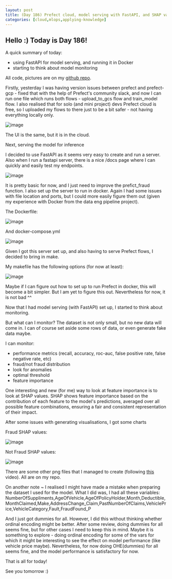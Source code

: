 ```yaml
---
layout: post
title: (Day 186) Prefect cloud, model serving with FastAPI, and SHAP values
categories: [cloud,mlops,applying-knowledge]
---
```


## Hello :) Today is Day 186!
A quick summary of today:
* using FastAPI for model serving, and running it in Docker
* starting to think about model monitoring

All code, pictures are on my [github repo](https://github.com/divakaivan/insurance-fraud-mlops-pipeline).

Firstly, yesterday I was having version issues between prefect and prefect-gcp - fixed that with the help of Prefect's community slack, and now I can run one file which runs both flows - upload_to_gcs flow and train_model flow. I also realised that for solo (and mini project) devs Prefect cloud is free, so I uploaded my flows to there just to be a bit safer - not having everything locally only. 

![image](https://github.com/user-attachments/assets/a209a453-ca7c-48db-8061-067b4c9dddae)

The UI is the same, but it is in the cloud. 

Next, serving the model for inference

I decided to use FastAPI as it seems very easy to create and run a server. Also when I run a fastapi server, there is a nice /docs page where I can quickly and easily test my endpoints. 

![image](https://github.com/user-attachments/assets/c5db2008-398d-43f8-ab39-50140a837d20)

It is pretty basic for now, and I just need to improve the prefict_fraud function. I also set up the server to run in docker. Again I had some issues with file location and ports, but I could more easily figure them out (given my experience with Docker from the data eng pipeline project). 

The Dockerfile:

![image](https://github.com/user-attachments/assets/bc16c969-3f34-4a08-b269-498179c2b1e9)

And docker-compose.yml

![image](https://github.com/user-attachments/assets/7ebac23a-f355-412f-a565-a7b3e73cd0cf)

Given I got this server set up, and also having to serve Prefect flows, I decided to bring in make. 

My makefile has the following options (for now at least):

![image](https://github.com/user-attachments/assets/880a993a-c553-434a-aa37-a24129d7aa76)


Maybe if I can figure out how to set up to run Prefect in docker, this will become a bit simpler. But I am yet to figure this out. Nevertheless for now, it is not bad ^^


Now that I had model serving (with FastAPI) set up, I started to think about monitoring.

But what can I monitor? The dataset is not only small, but no new data will come in. I can of course set aside some rows of data, or even generate fake data maybe. 

I can monitor:

* performance metrics (recall, accuracy, roc-auc, false positive rate, false negative rate, etc)
* fraud/not fraud distribution
* look for anomalies
* optimal threshold
* feature importance

One interesting and new (for me) way to look at feature importance is to look at SHAP values. SHAP shows feature importance based on the contribution of each feature to the model's predictions, averaged over all possible feature combinations, ensuring a fair and consistent representation of their impact. 

After some issues with generating visualisations, I got some charts

Fraud SHAP values:

![image](https://github.com/user-attachments/assets/16f31834-0619-44d7-920c-0820016974d0)

Not Fraud SHAP values:

![image](https://github.com/user-attachments/assets/3847febc-85ff-4624-84da-aea422d86526)

There are some other png files that I managed to create (following [this](https://youtu.be/2xlgOu22YgE) video). All are on my repo. 

On another note ~ I realised I might have made a mistake when preparing the dataset I used for the model. What I did was, I had all these variables: NumberOfSuppliments,AgeOfVehicle,AgeOfPolicyHolder,Month,Deductible,MonthClaimed,Make,AddressChange_Claim,PastNumberOfClaims,VehiclePrice,VehicleCategory,Fault,FraudFound_P

And I just got dummies for all. However, I did this without thinking whether ordinal encoding might be better. After some review, doing dummies for all seems fine, but for other cases I need to keep this in mind. Maybe it is something to explore - doing ordinal encoding for some of the vars for which it might be interesting to see the effect on model performance (like vehicle price maybe). Nevertheless, for now doing OHE(dummies) for all seems fine, and the model performance is satisfactory for now.



That is all for today!

See you tomorrow :)
